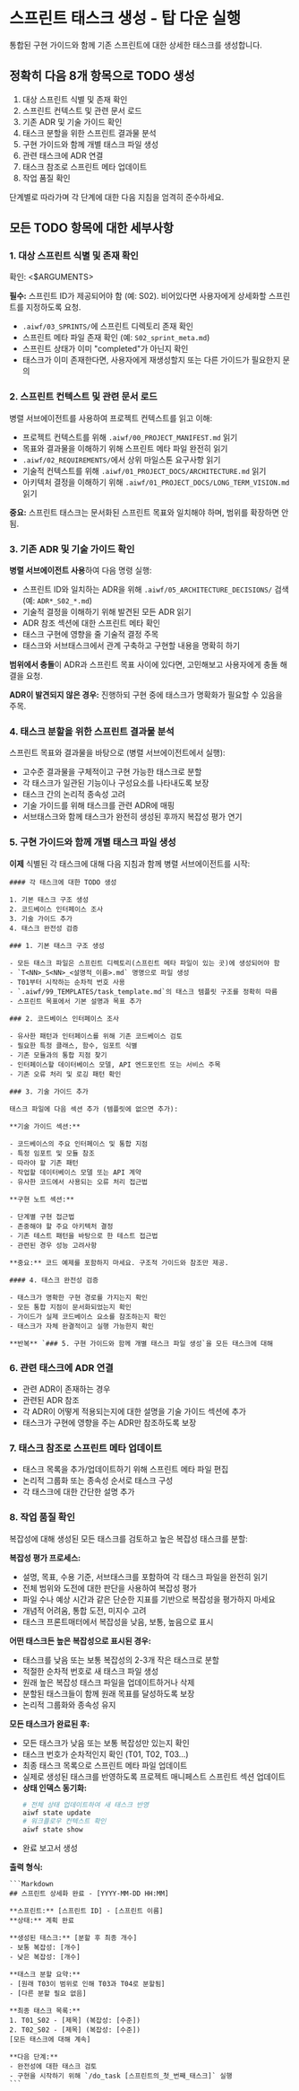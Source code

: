 # 스프린트 태스크 생성 - 탑 다운 실행

통합된 구현 가이드와 함께 기존 스프린트에 대한 상세한 태스크를 생성합니다.

## 정확히 다음 8개 항목으로 TODO 생성

1. 대상 스프린트 식별 및 존재 확인
2. 스프린트 컨텍스트 및 관련 문서 로드
3. 기존 ADR 및 기술 가이드 확인
4. 태스크 분할을 위한 스프린트 결과물 분석
5. 구현 가이드와 함께 개별 태스크 파일 생성
6. 관련 태스크에 ADR 연결
7. 태스크 참조로 스프린트 메타 업데이트
8. 작업 품질 확인

단계별로 따라가며 각 단계에 대한 다음 지침을 엄격히 준수하세요.

## 모든 TODO 항목에 대한 세부사항

### 1. 대상 스프린트 식별 및 존재 확인

확인: <$ARGUMENTS>

**필수:** 스프린트 ID가 제공되어야 함 (예: S02). 비어있다면 사용자에게 상세화할 스프린트를 지정하도록 요청.

- `.aiwf/03_SPRINTS/`에 스프린트 디렉토리 존재 확인
- 스프린트 메타 파일 존재 확인 (예: `S02_sprint_meta.md`)
- 스프린트 상태가 이미 "completed"가 아닌지 확인
- 태스크가 이미 존재한다면, 사용자에게 재생성할지 또는 다른 가이드가 필요한지 문의

### 2. 스프린트 컨텍스트 및 관련 문서 로드

병렬 서브에이전트를 사용하여 프로젝트 컨텍스트를 읽고 이해:

- 프로젝트 컨텍스트를 위해 `.aiwf/00_PROJECT_MANIFEST.md` 읽기
- 목표와 결과물을 이해하기 위해 스프린트 메타 파일 완전히 읽기
- `.aiwf/02_REQUIREMENTS/`에서 상위 마일스톤 요구사항 읽기
- 기술적 컨텍스트를 위해 `.aiwf/01_PROJECT_DOCS/ARCHITECTURE.md` 읽기
- 아키텍처 결정을 이해하기 위해 `.aiwf/01_PROJECT_DOCS/LONG_TERM_VISION.md` 읽기

**중요:** 스프린트 태스크는 문서화된 스프린트 목표와 일치해야 하며, 범위를 확장하면 안 됨.

### 3. 기존 ADR 및 기술 가이드 확인

**병렬 서브에이전트 사용**하여 다음 명령 실행:

- 스프린트 ID와 일치하는 ADR을 위해 `.aiwf/05_ARCHITECTURE_DECISIONS/` 검색 (예: `ADR*_S02_*.md`)
- 기술적 결정을 이해하기 위해 발견된 모든 ADR 읽기
- ADR 참조 섹션에 대한 스프린트 메타 확인
- 태스크 구현에 영향을 줄 기술적 결정 주목
- 태스크와 서브태스크에서 관계 구축하고 구현할 내용을 명확히 하기

**범위에서 충돌**이 ADR과 스프린트 목표 사이에 있다면, 고민해보고 사용자에게 충돌 해결을 요청.

**ADR이 발견되지 않은 경우:** 진행하되 구현 중에 태스크가 명확화가 필요할 수 있음을 주목.

### 4. 태스크 분할을 위한 스프린트 결과물 분석

스프린트 목표와 결과물을 바탕으로 (병렬 서브에이전트에서 실행):

- 고수준 결과물을 구체적이고 구현 가능한 태스크로 분할
- 각 태스크가 일관된 기능이나 구성요소를 나타내도록 보장
- 태스크 간의 논리적 종속성 고려
- 기술 가이드를 위해 태스크를 관련 ADR에 매핑
- 서브태스크와 함께 태스크가 완전히 생성된 후까지 복잡성 평가 연기

### 5. 구현 가이드와 함께 개별 태스크 파일 생성

**이제** 식별된 각 태스크에 대해 다음 지침과 함께 병렬 서브에이전트를 시작:

    #### 각 태스크에 대한 TODO 생성

    1. 기본 태스크 구조 생성
    2. 코드베이스 인터페이스 조사
    3. 기술 가이드 추가
    4. 태스크 완전성 검증

    ### 1. 기본 태스크 구조 생성

    - 모든 태스크 파일은 스프린트 디렉토리(스프린트 메타 파일이 있는 곳)에 생성되어야 함
    - `T<NN>_S<NN>_<설명적_이름>.md` 명명으로 파일 생성
    - T01부터 시작하는 순차적 번호 사용
    - `.aiwf/99_TEMPLATES/task_template.md`의 태스크 템플릿 구조를 정확히 따름
    - 스프린트 목표에서 기본 설명과 목표 추가

    ### 2. 코드베이스 인터페이스 조사

    - 유사한 패턴과 인터페이스를 위해 기존 코드베이스 검토
    - 필요한 특정 클래스, 함수, 임포트 식별
    - 기존 모듈과의 통합 지점 찾기
    - 인터페이스할 데이터베이스 모델, API 엔드포인트 또는 서비스 주목
    - 기존 오류 처리 및 로깅 패턴 확인

    ### 3. 기술 가이드 추가

    태스크 파일에 다음 섹션 추가 (템플릿에 없으면 추가):

    **기술 가이드 섹션:**

    - 코드베이스의 주요 인터페이스 및 통합 지점
    - 특정 임포트 및 모듈 참조
    - 따라야 할 기존 패턴
    - 작업할 데이터베이스 모델 또는 API 계약
    - 유사한 코드에서 사용되는 오류 처리 접근법

    **구현 노트 섹션:**

    - 단계별 구현 접근법
    - 존중해야 할 주요 아키텍처 결정
    - 기존 테스트 패턴을 바탕으로 한 테스트 접근법
    - 관련된 경우 성능 고려사항

    **중요:** 코드 예제를 포함하지 마세요. 구조적 가이드와 참조만 제공.

    #### 4. 태스크 완전성 검증

    - 태스크가 명확한 구현 경로를 가지는지 확인
    - 모든 통합 지점이 문서화되었는지 확인
    - 가이드가 실제 코드베이스 요소를 참조하는지 확인
    - 태스크가 자체 완결적이고 실행 가능한지 확인

    **반복** `### 5. 구현 가이드와 함께 개별 태스크 파일 생성`을 모든 태스크에 대해

### 6. 관련 태스크에 ADR 연결

- 관련 ADR이 존재하는 경우
- 관련된 ADR 참조
- 각 ADR이 어떻게 적용되는지에 대한 설명을 기술 가이드 섹션에 추가
- 태스크가 구현에 영향을 주는 ADR만 참조하도록 보장

### 7. 태스크 참조로 스프린트 메타 업데이트

- 태스크 목록을 추가/업데이트하기 위해 스프린트 메타 파일 편집
- 논리적 그룹화 또는 종속성 순서로 태스크 구성
- 각 태스크에 대한 간단한 설명 추가

### 8. 작업 품질 확인

복잡성에 대해 생성된 모든 태스크를 검토하고 높은 복잡성 태스크를 분할:

**복잡성 평가 프로세스:**

- 설명, 목표, 수용 기준, 서브태스크를 포함하여 각 태스크 파일을 완전히 읽기
- 전체 범위와 도전에 대한 판단을 사용하여 복잡성 평가
- 파일 수나 예상 시간과 같은 단순한 지표를 기반으로 복잡성을 평가하지 마세요
- 개념적 어려움, 통합 도전, 미지수 고려
- 태스크 프론트매터에서 복잡성을 낮음, 보통, 높음으로 표시

**어떤 태스크든 높은 복잡성으로 표시된 경우:**

- 태스크를 낮음 또는 보통 복잡성의 2-3개 작은 태스크로 분할
- 적절한 순차적 번호로 새 태스크 파일 생성
- 원래 높은 복잡성 태스크 파일을 업데이트하거나 삭제
- 분할된 태스크들이 함께 원래 목표를 달성하도록 보장
- 논리적 그룹화와 종속성 유지

**모든 태스크가 완료된 후:**

- 모든 태스크가 낮음 또는 보통 복잡성만 있는지 확인
- 태스크 번호가 순차적인지 확인 (T01, T02, T03...)
- 최종 태스크 목록으로 스프린트 메타 파일 업데이트
- 실제로 생성된 태스크를 반영하도록 프로젝트 매니페스트 스프린트 섹션 업데이트
- **상태 인덱스 동기화:**
  ```bash
  # 전체 상태 업데이트하여 새 태스크 반영
  aiwf state update
  # 워크플로우 컨텍스트 확인
  aiwf state show
  ```
- 완료 보고서 생성

**출력 형식:**

    ```Markdown
    ## 스프린트 상세화 완료 - [YYYY-MM-DD HH:MM]

    **스프린트:** [스프린트 ID] - [스프린트 이름]
    **상태:** 계획 완료

    **생성된 태스크:** [분할 후 최종 개수]
    - 보통 복잡성: [개수]
    - 낮은 복잡성: [개수]

    **태스크 분할 요약:**
    - [원래 T03이 범위로 인해 T03과 T04로 분할됨]
    - [다른 분할 필요 없음]

    **최종 태스크 목록:**
    1. T01_S02 - [제목] (복잡성: [수준])
    2. T02_S02 - [제목] (복잡성: [수준])
    [모든 태스크에 대해 계속]

    **다음 단계:**
    - 완전성에 대한 태스크 검토
    - 구현을 시작하기 위해 `/do_task [스프린트의_첫_번째_태스크]` 실행
    ```
